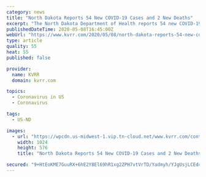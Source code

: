 ```yaml
---
category: news
title: "North Dakota Reports 54 New COVID-19 Cases and 2 New Deaths"
excerpt: "The North Dakota Department of Health reports 54 new COVID-19 cases and two additional deaths. The counties reporting new cases include Burleigh, Cass, Grand Forks, Mountrail and Pembina. Cass County reports the most new cases with 43 and Grand Forks County the second most with 7."
publishedDateTime: 2020-05-08T16:45:00Z
webUrl: "https://www.kvrr.com/2020/05/08/north-dakota-reports-54-new-covid-19-cases-and-2-new-deaths/"
type: article
quality: 55
heat: 55
published: false

provider:
  name: KVRR
  domain: kvrr.com

topics:
  - Coronavirus in US
  - Coronavirus

tags:
  - US-ND

images:
  - url: "https://wpcdn.us-midwest-1.vip.tn-cloud.net/www.kvrr.com/content/uploads/2020/03/Coronavirus-Update-1024x576.jpg"
    width: 1024
    height: 576
    title: "North Dakota Reports 54 New COVID-19 Cases and 2 New Deaths"

secured: "9+HtEoKME7GuuRX+6hE2Y8El69hR1xg2ZPH7vtVrTD/Yadmyh/YJgUsjLCEd4cHskORCYltYuJNRgfShABy1iu3OdNfqxo+CAHghnll5j6m9yJNMGdyDaZq77ql4o2kM72Q6EAoIKrveqkD8apspTqycWyR5p9u3UYfS6S+m+tVnwWuZZt8D7hWh+qudoChR+347RwCnKv7wIrDAHFwU7VP8WNwamQRy4gO3wSgkZ+07AvE63ZO/DQBhldu3VYZcW0P2DefBOw6X3t1GNByRRRHvCtX3IJEYuufs06w29hLsnOk9x1S5fuzlUR9I9rcd5sh53BTbflYZA5wkzDyQB7sX6oWGR5IAW9jsSKCltVS6qpWpaH/1Nmk2gn0k3/Jtjo9peeWWr2huLfGXbUkpEFtHWnPHEndXQxTGHbNFSP3D7j0eta7YvEllBR17c2Z4ItbpHkLbwLTXIbUXNT9oeaGMu8K3auNuv4RpCvEXXJs=;JykTnu1O6GEFpEWods9gsw=="
---
```


